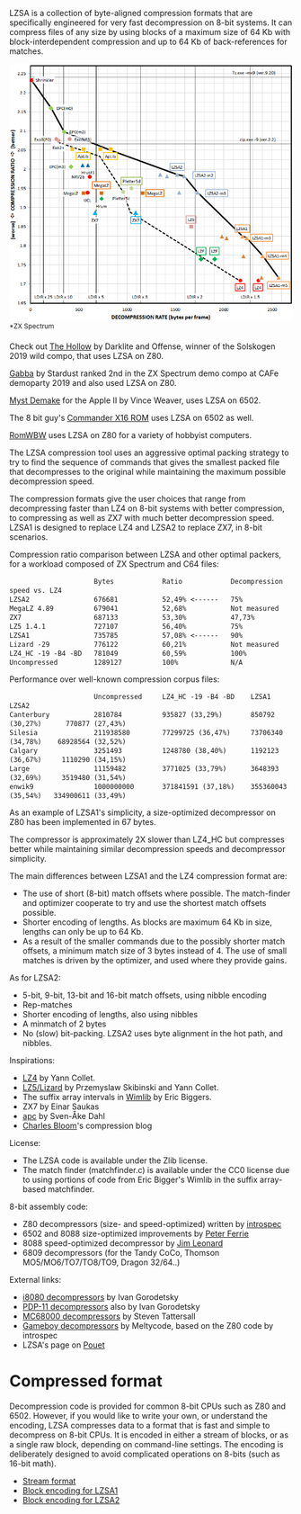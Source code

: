 LZSA is a collection of byte-aligned compression formats that are specifically engineered for very fast decompression on 8-bit systems. It can compress files of any size by using blocks of a maximum size of 64 Kb with block-interdependent compression and up to 64 Kb of back-references for matches.

![Pareto frontier](pareto_graph.png)
<sup>*ZX Spectrum</sup>

Check out [The Hollow](https://www.pouet.net/prod.php?which=81909) by Darklite and Offense, winner of the Solskogen 2019 wild compo, that uses LZSA on Z80.

[Gabba](https://www.pouet.net/prod.php?which=83539) by Stardust ranked 2nd in the ZX Spectrum demo compo at CAFe demoparty 2019 and also used LZSA on Z80. 

[Myst Demake](http://www.deater.net/weave/vmwprod/mist/) for the Apple II by Vince Weaver, uses LZSA on 6502.

The 8 bit guy's [Commander X16 ROM](https://github.com/commanderx16/x16-rom) uses LZSA on 6502 as well.

[RomWBW](https://github.com/wwarthen/RomWBW) uses LZSA on Z80 for a variety of hobbyist computers.

The LZSA compression tool uses an aggressive optimal packing strategy to try to find the sequence of commands that gives the smallest packed file that decompresses to the original while maintaining the maximum possible decompression speed.

The compression formats give the user choices that range from decompressing faster than LZ4 on 8-bit systems with better compression, to compressing as well as ZX7 with much better decompression speed. LZSA1 is designed to replace LZ4 and LZSA2 to replace ZX7, in 8-bit scenarios.

Compression ratio comparison between LZSA and other optimal packers, for a workload composed of ZX Spectrum and C64 files:

                         Bytes            Ratio            Decompression speed vs. LZ4
    LZSA2                676681           52,49% <------   75%   
    MegaLZ 4.89          679041           52,68%           Not measured
    ZX7                  687133           53,30%           47,73%
    LZ5 1.4.1            727107           56,40%           75%
    LZSA1                735785           57,08% <------   90%
    Lizard -29           776122           60,21%           Not measured
    LZ4_HC -19 -B4 -BD   781049           60,59%           100%
    Uncompressed         1289127          100%             N/A

Performance over well-known compression corpus files:

                         Uncompressed     LZ4_HC -19 -B4 -BD    LZSA1                LZSA2
    Canterbury           2810784          935827 (33,29%)       850792 (30,27%)      770877 (27,43%)
    Silesia              211938580        77299725 (36,47%)     73706340 (34,78%)    68928564 (32,52%)
    Calgary              3251493          1248780 (38,40%)      1192123 (36,67%)     1110290 (34,15%)
    Large                11159482         3771025 (33,79%)      3648393 (32,69%)     3519480 (31,54%)
    enwik9               1000000000       371841591 (37,18%)    355360043 (35,54%)   334900611 (33,49%)

As an example of LZSA1's simplicity, a size-optimized decompressor on Z80 has been implemented in 67 bytes.

The compressor is approximately 2X slower than LZ4_HC but compresses better while maintaining similar decompression speeds and decompressor simplicity.

The main differences between LZSA1 and the LZ4 compression format are:

* The use of short (8-bit) match offsets where possible. The match-finder and optimizer cooperate to try and use the shortest match offsets possible.
* Shorter encoding of lengths. As blocks are maximum 64 Kb in size, lengths can only be up to 64 Kb.
* As a result of the smaller commands due to the possibly shorter match offsets, a minimum match size of 3 bytes instead of 4. The use of small matches is driven by the optimizer, and used where they provide gains.

As for LZSA2:
* 5-bit, 9-bit, 13-bit and 16-bit match offsets, using nibble encoding
* Rep-matches
* Shorter encoding of lengths, also using nibbles
* A minmatch of 2 bytes
* No (slow) bit-packing. LZSA2 uses byte alignment in the hot path, and nibbles.

Inspirations:

* [LZ4](https://github.com/lz4/lz4) by Yann Collet.
* [LZ5/Lizard](https://github.com/inikep/lizard) by Przemyslaw Skibinski and Yann Collet.
* The suffix array intervals in [Wimlib](https://wimlib.net/git/?p=wimlib;a=tree) by Eric Biggers.
* ZX7 by Einar Saukas
* [apc](https://github.com/svendahl/cap) by Sven-Åke Dahl
* [Charles Bloom](http://cbloomrants.blogspot.com/)'s compression blog

License:

* The LZSA code is available under the Zlib license.
* The match finder (matchfinder.c) is available under the CC0 license due to using portions of code from Eric Bigger's Wimlib in the suffix array-based matchfinder.

8-bit assembly code:

* Z80 decompressors (size- and speed-optimized) written by [introspec](https://github.com/specke)
* 6502 and 8088 size-optimized improvements by [Peter Ferrie](https://github.com/peterferrie)
* 8088 speed-optimized decompressor by [Jim Leonard](https://github.com/mobygamer)
* 6809 decompressors (for the Tandy CoCo, Thomson MO5/MO6/TO7/TO8/TO9, Dragon 32/64..)

External links:

* [i8080 decompressors](https://gitlab.com/ivagor/lzsa8080/tree/master) by Ivan Gorodetsky
* [PDP-11 decompressors](https://gitlab.com/ivagor/lzsa8080/tree/master/PDP11) also by Ivan Gorodetsky
* [MC68000 decompressors](https://github.com/tattlemuss/lz4-m68k/blob/master/src/lzsa.s) by Steven Tattersall
* [Gameboy decompressors](https://github.com/meltycode) by Meltycode, based on the Z80 code by introspec
* LZSA's page on [Pouet](https://www.pouet.net/prod.php?which=81573)

# Compressed format

Decompression code is provided for common 8-bit CPUs such as Z80 and 6502. However, if you would like to write your own, or understand the encoding, LZSA compresses data to a format that is fast and simple to decompress on 8-bit CPUs. It is encoded in either a stream of blocks, or as a single raw block, depending on command-line settings. The encoding is deliberately designed to avoid complicated operations on 8-bits (such as 16-bit math).

* [Stream format](https://github.com/emmanuel-marty/lzsa/blob/master/StreamFormat.md)
* [Block encoding for LZSA1](https://github.com/emmanuel-marty/lzsa/blob/master/BlockFormat_LZSA1.md)
* [Block encoding for LZSA2](https://github.com/emmanuel-marty/lzsa/blob/master/BlockFormat_LZSA2.md)
